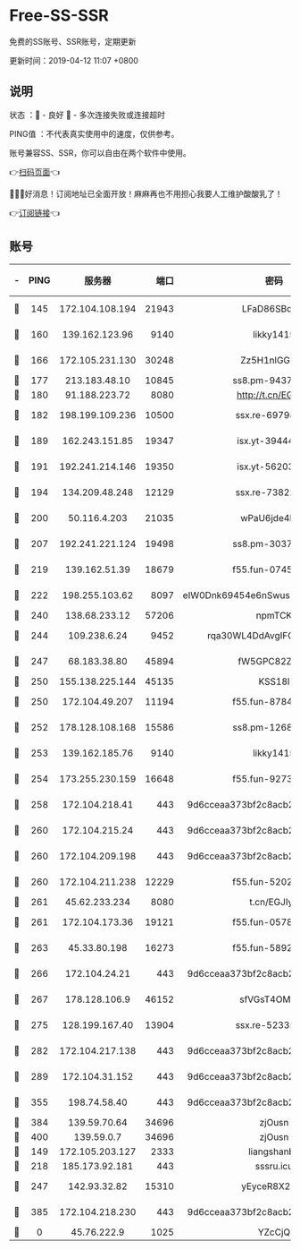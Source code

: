 # Free-SS-SSR

免费的SS账号、SSR账号，定期更新

更新时间：2019-04-12 11:07 +0800

## 说明

状态     ：🙂 - 良好 🙁 - 多次连接失败或连接超时

PING值   ：不代表真实使用中的速度，仅供参考。

账号兼容SS、SSR，你可以自由在两个软件中使用。

👉[扫码页面](https://liesauer.github.io/Free-SS-SSR/)👈

🎉🎉🎉好消息！订阅地址已全面开放！麻麻再也不用担心我要人工维护酸酸乳了！

👉[订阅链接](https://www.liesauer.net/yogurt/subscribe?ACCESS_TOKEN=DAYxR3mMaZAsaqUb)👈

## 账号

|-|PING|服务器|端口|密码|加密方式|区域|
|:----:|:----:|:-----:|-----:|:----:|:----:|:----:|
|🙂|145|172.104.108.194|21943|LFaD86SBq2lY|aes-256-cfb|JP|
|🙂|160|139.162.123.96|9140|likky1415|aes-256-cfb|JP|
|🙂|166|172.105.231.130|30248|Zz5H1nlGGKHx|aes-256-cfb|JP|
|🙂|177|213.183.48.10|10845|ss8.pm-94375071|rc4-md5|RU|
|🙂|180|91.188.223.72|8080|http://t.cn/EGJIyrl|rc4-md5|RU|
|🙂|182|198.199.109.236|10500|ssx.re-69798607|aes-256-cfb|US|
|🙂|189|162.243.151.85|19347|isx.yt-39444935|aes-256-cfb|US|
|🙂|191|192.241.214.146|19350|isx.yt-56203261|aes-256-cfb|US|
|🙂|194|134.209.48.248|12129|ssx.re-73822117|aes-256-cfb|US|
|🙂|200|50.116.4.203|21035|wPaU6jde4NZT|aes-256-cfb|US|
|🙂|207|192.241.221.124|19498|ss8.pm-30379392|aes-256-cfb|US|
|🙂|219|139.162.51.39|18679|f55.fun-07457025|aes-256-cfb|SG|
|🙂|222|198.255.103.62|8097|eIW0Dnk69454e6nSwuspv9DmS201tQ0D|aes-256-cfb|US|
|🙂|240|138.68.233.12|57206|npmTCK|rc4-md5|US|
|🙂|244|109.238.6.24|9452|rqa30WL4DdAvgIFG6Fs3znzTa|aes-256-cfb|FR|
|🙂|247|68.183.38.80|45894|fW5GPC82Z97G|aes-256-cfb|GB|
|🙂|250|155.138.225.144|45135|KSS18l|rc4-md5|US|
|🙂|250|172.104.49.207|11194|f55.fun-87849957|aes-256-cfb|SG|
|🙂|252|178.128.108.168|15586|ss8.pm-12681004|aes-256-cfb|SG|
|🙂|253|139.162.185.76|9140|likky1415|aes-256-cfb|DE|
|🙂|254|173.255.230.159|16648|f55.fun-92736246|aes-256-cfb|US|
|🙂|258|172.104.218.41|443|9d6cceaa373bf2c8acb22e60b6a58be6|aes-256-cfb|US|
|🙂|260|172.104.215.24|443|9d6cceaa373bf2c8acb22e60b6a58be6|aes-256-cfb|US|
|🙂|260|172.104.209.198|443|9d6cceaa373bf2c8acb22e60b6a58be6|aes-256-cfb|US|
|🙂|260|172.104.211.238|12229|f55.fun-52020362|aes-256-cfb|US|
|🙂|261|45.62.233.234|8080|t.cn/EGJIyrl|rc4-md5|CA|
|🙂|261|172.104.173.36|19121|f55.fun-05780553|aes-256-cfb|SG|
|🙂|263|45.33.80.198|16273|f55.fun-58920091|aes-256-cfb|US|
|🙂|266|172.104.24.21|443|9d6cceaa373bf2c8acb22e60b6a58be6|aes-256-cfb|US|
|🙂|267|178.128.106.9|46152|sfVGsT4OMxHC|aes-256-cfb|SG|
|🙂|275|128.199.167.40|13904|ssx.re-52335495|aes-256-cfb|SG|
|🙂|282|172.104.217.138|443|9d6cceaa373bf2c8acb22e60b6a58be6|aes-256-cfb|US|
|🙂|289|172.104.31.152|443|9d6cceaa373bf2c8acb22e60b6a58be6|aes-256-cfb|US|
|🙂|355|198.74.58.40|443|9d6cceaa373bf2c8acb22e60b6a58be6|aes-256-cfb|US|
|🙂|384|139.59.70.64|34696|zjOusn|chacha20|IN|
|🙂|400|139.59.0.7|34696|zjOusn|chacha20|IN|
|🙂|149|172.105.203.127|2333|liangshanbo|chacha20|JP|
|🙂|218|185.173.92.181|443|sssru.icu|rc4-md5|RU|
|🙂|247|142.93.32.82|15310|yEyceR8X2EVd|aes-256-cfb|GB|
|🙂|385|172.104.218.230|443|9d6cceaa373bf2c8acb22e60b6a58be6|aes-256-cfb|US|
|🙁|0|45.76.222.9|1025|YZcCjQ|rc4-md5|JP|
